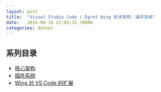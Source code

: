 ```yaml
---
layout: post
title:  "Visual Studio Code / Egret Wing 技术架构：插件系统"
date:   2016-08-16 22:42:35 +0800
categories: dotnet
---
```


## 系列目录
- [核心架构](2016-08-15-vscode-the-architecture.markdown)
- [插件系统](2016-08-16-vscode-the-extensions.markdown)
- [Wing 对 VS Code 的扩展](2016-08-17-wing-vs-vscode.markdown)